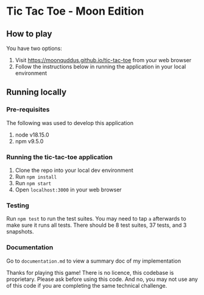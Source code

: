 # Tic Tac Toe - Moon Edition

## How to play

You have two options:

1. Visit https://moonquddus.github.io/tic-tac-toe from your web browser
2. Follow the instructions below in running the application in your local environment

## Running locally

### Pre-requisites

The following was used to develop this application

1. node v18.15.0
2. npm v9.5.0

### Running the tic-tac-toe application

1. Clone the repo into your local dev environment
2. Run `npm install`
3. Run `npm start`
4. Open `localhost:3000` in your web browser

### Testing

Run `npm test` to run the test suites. You may need to tap `a` afterwards to make sure it runs all tests. There should be 8 test suites, 37 tests, and 3 snapshots.

### Documentation

Go to `documentation.md` to view a summary doc of my implementation

Thanks for playing this game! There is no licence, this codebase is proprietary. Please ask before using this code. And no, you may not use any of this code if you are completing the same technical challenge.
